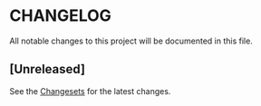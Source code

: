 # CHANGELOG

All notable changes to this project will be documented in this file.

## [Unreleased]

See the [Changesets](./.changeset) for the latest changes.

